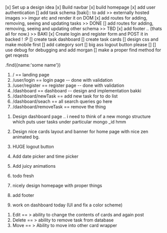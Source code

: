 [x] Set up a design idea
[x] Build navbar 
[x] build homepage
[x] add user authentication
[] add task schema [baki]:: to add >> externally hosted images >> imgur etc and render it on DOM
[x] add routes for adding, removing, seeing and updating tasks >> DONE 
[] add routes for adding, removing, seeing and updating other schema >> TBD
[x] add footer .. (thats all for now.) >> BAKI
[x] Create login and register form and POST it in backed ! :P
[] create task dashboard
[] create task cards
[] design css and make mobile first
[] add category sort 
[] big ass logout button please 
[]
[] use debug for debugging and add morgan
[] make a proper find method for get reqests 

<!-- Mongo Notes -->
.find({name:'some name'})

<!-- ROUTING RULES -->
1. / == landing page
2. /user/login == login page -- done with validation
3. /user/register == register page -- done with validation
4. /dashboard == dashboard -- design and implementation bakki
5. /dashboard/newTask == add new task for to do list
6. /dashboard/seach == all search queries go here
7. /dashboard/removeTask == remove the thing 

<!-- Todos -->
1. Design dashboard page .. i need to think of a new mongo structure which puts user tasks under particular mongo _id hmm
2. Design nice cards layout and banner for home page with nice zen animated bg.
3. HUGE logout button
4. Add date picker and time picker
5. Add juicy animations 

1. todo fresh
1. nicely design homepage with proper things 
2. add footer 
3. work on dashboard today (UI and fix a color scheme)

<!-- Card intents -->
1. Edit == > ability to change the contents of cards and again post 
2. Delete == > ability to remove task from database
3. Move == > Ability to move into other card wrapper
